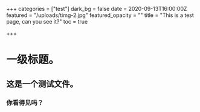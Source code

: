 +++
categories = ["test"]
dark_bg = false
date = 2020-09-13T16:00:00Z
featured = "/uploads/timg-2.jpg"
featured_opacity = ""
title = "This is a test page, can you see it?"
toc = true

+++
# 一级标题。

## 这是一个测试文件。

### 你看得见吗？